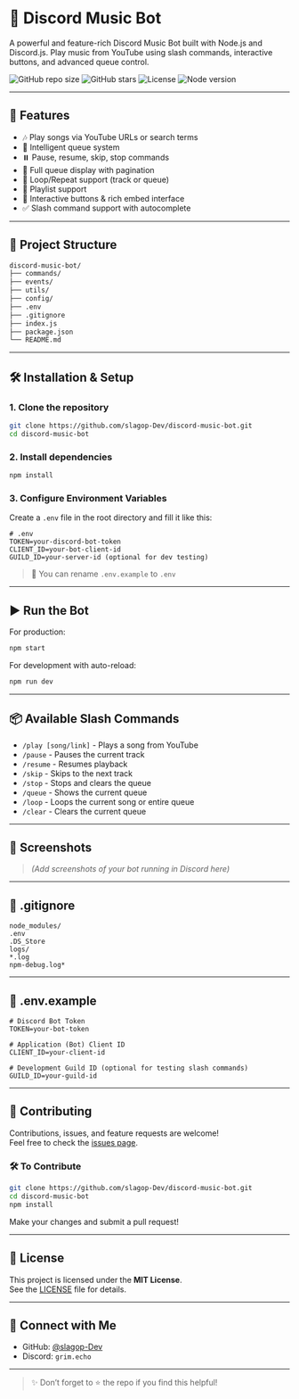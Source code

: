 # 🎵 Discord Music Bot

A powerful and feature-rich Discord Music Bot built with Node.js and Discord.js. Play music from YouTube using slash commands, interactive buttons, and advanced queue control.

![GitHub repo size](https://img.shields.io/github/repo-size/slagop-Dev/discord-music-bot?style=flat-square)
![GitHub stars](https://img.shields.io/github/stars/slagop-Dev/discord-music-bot?style=flat-square)
![License](https://img.shields.io/github/license/slagop-Dev/discord-music-bot?style=flat-square)
![Node version](https://img.shields.io/badge/node-18.x-blue?style=flat-square)

---

## 🚀 Features

- 🎶 Play songs via YouTube URLs or search terms
- 🧠 Intelligent queue system
- ⏸️ Pause, resume, skip, stop commands
- 📜 Full queue display with pagination
- 🔁 Loop/Repeat support (track or queue)
- 📂 Playlist support
- 💬 Interactive buttons & rich embed interface
- ✅ Slash command support with autocomplete

---

## 📁 Project Structure

```bash
discord-music-bot/
├── commands/
├── events/
├── utils/
├── config/
├── .env
├── .gitignore
├── index.js
├── package.json
└── README.md
```

---

## 🛠️ Installation & Setup

### 1. Clone the repository

```bash
git clone https://github.com/slagop-Dev/discord-music-bot.git
cd discord-music-bot
```

### 2. Install dependencies

```bash
npm install
```

### 3. Configure Environment Variables

Create a `.env` file in the root directory and fill it like this:

```env
# .env
TOKEN=your-discord-bot-token
CLIENT_ID=your-bot-client-id
GUILD_ID=your-server-id (optional for dev testing)
```

> 🔐 You can rename `.env.example` to `.env`

---

## ▶️ Run the Bot

For production:

```bash
npm start
```

For development with auto-reload:

```bash
npm run dev
```

---

## 📦 Available Slash Commands

- `/play [song/link]` - Plays a song from YouTube
- `/pause` - Pauses the current track
- `/resume` - Resumes playback
- `/skip` - Skips to the next track
- `/stop` - Stops and clears the queue
- `/queue` - Shows the current queue
- `/loop` - Loops the current song or entire queue
- `/clear` - Clears the current queue

---

## 📸 Screenshots

> *(Add screenshots of your bot running in Discord here)*

---

## 📂 .gitignore

```gitignore
node_modules/
.env
.DS_Store
logs/
*.log
npm-debug.log*
```

---

## 📄 .env.example

```env
# Discord Bot Token
TOKEN=your-bot-token

# Application (Bot) Client ID
CLIENT_ID=your-client-id

# Development Guild ID (optional for testing slash commands)
GUILD_ID=your-guild-id
```

---

## 👥 Contributing

Contributions, issues, and feature requests are welcome!  
Feel free to check the [issues page](https://github.com/slagop-Dev/discord-music-bot/issues).

### 🛠️ To Contribute

```bash
git clone https://github.com/slagop-Dev/discord-music-bot.git
cd discord-music-bot
npm install
```

Make your changes and submit a pull request!

---

## 📃 License

This project is licensed under the **MIT License**.  
See the [LICENSE](https://github.com/slagop-Dev/discord-music-bot/blob/main/LICENSE) file for details.

---

## 🔗 Connect with Me

- GitHub: [@slagop-Dev](https://github.com/slagop-Dev)
- Discord: `grim.echo`

---

> ✨ Don’t forget to ⭐ the repo if you find this helpful!
